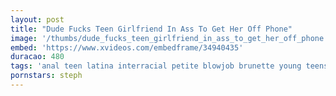 ```yaml
---
layout: post
title: "Dude Fucks Teen Girlfriend In Ass To Get Her Off Phone"
image: '/thumbs/dude_fucks_teen_girlfriend_in_ass_to_get_her_off_phone.jpg'
embed: 'https://www.xvideos.com/embedframe/34940435'
duracao: 480
tags: 'anal teen latina interracial petite blowjob brunette young teens oral bih-ass orgasm hd big-cock small-tits anal-sex ass-fuck teamskeet teensloveanal'
pornstars: steph
---
```

